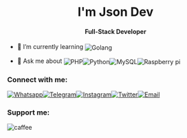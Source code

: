 <h1 align="center">I'm Json Dev</h1>
<h4 align="center">Full-Stack Developer</h4>

- 🌱 I’m currently learning <img align="center" src="https://img.shields.io/badge/Go-00ADD8?style=for-the-badge&logo=go&logoColor=white" alt="Golang"/>

- 💬 Ask me about <img align="center" src="https://img.shields.io/badge/PHP-777BB4?style=for-the-badge&logo=php&logoColor=white" alt="PHP"/><img align="center" src="https://img.shields.io/badge/Python-blue?style=for-the-badge&logo=python&logoColor=white" alt="Python"/><img align="center" src="https://img.shields.io/badge/MySQL-005C84?style=for-the-badge&logo=mysql&logoColor=white" alt="MySQL"/><img align="center" src="https://img.shields.io/badge/Raspberry%20Pi-A22846?style=for-the-badge&logo=Raspberry%20Pi&logoColor=white" alt="Raspberry pi"/>


<h3 align="left">Connect with me:</h3>

<a href="https://wa.me/4915774239103" target="blank"><img align="center" src="https://img.shields.io/badge/WhatsApp-25D366?style=for-the-badge&logo=whatsapp&logoColor=white" alt="Whatsapp"/></a><a href="https://t.me/json.develoepr" target="blank"><img align="center" src="https://img.shields.io/badge/Telegram-2CA5E0?style=for-the-badge&logo=telegram&logoColor=white" alt="Telegram"/></a><a href="https://instagram.com/json.dev" target="blank"><img align="center" src="https://img.shields.io/badge/Instagram-E4405F?style=for-the-badge&logo=instagram&logoColor=white" alt="Instagram"/></a><a href="https://twitter.com/thejsondev" target="blank"><img align="center" src="https://img.shields.io/badge/Twitter-1DA1F2?style=for-the-badge&logo=twitter&logoColor=white" alt="Twitter"/></a><a href="mailto:asnazokkar@gmail.com" target="blank"><img align="center" src="https://img.shields.io/badge/Gmail-D14836?style=for-the-badge&logo=gmail&logoColor=white" alt="Email"/></a>

<h3 align="left">Support me:</h3>
<p><a href="https://www.buymeacoffee.com/jsondev"> <img align="left" src="https://img.shields.io/badge/Buy_Me_A_Coffee-FFDD00?style=for-the-badge&logo=buy-me-a-coffee&logoColor=black" alt="caffee" /></a></p><br><br>
